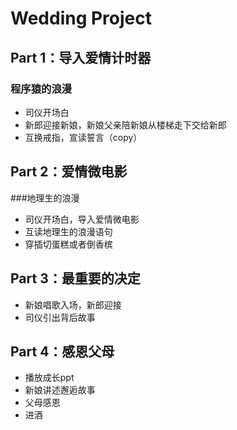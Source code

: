 # Wedding Project

## Part 1：导入爱情计时器
### 程序猿的浪漫

* 司仪开场白
* 新郎迎接新娘，新娘父亲陪新娘从楼梯走下交给新郎
* 互换戒指，宣读誓言（copy）

  
## Part 2：爱情微电影
###地理生的浪漫

* 司仪开场白，导入爱情微电影
* 互读地理生的浪漫语句
* 穿插切蛋糕或者倒香槟

## Part 3：最重要的决定

* 新娘唱歌入场，新郎迎接
* 司仪引出背后故事

## Part 4：感恩父母

* 播放成长ppt
* 新娘讲述邂逅故事
* 父母感恩
* 进酒

